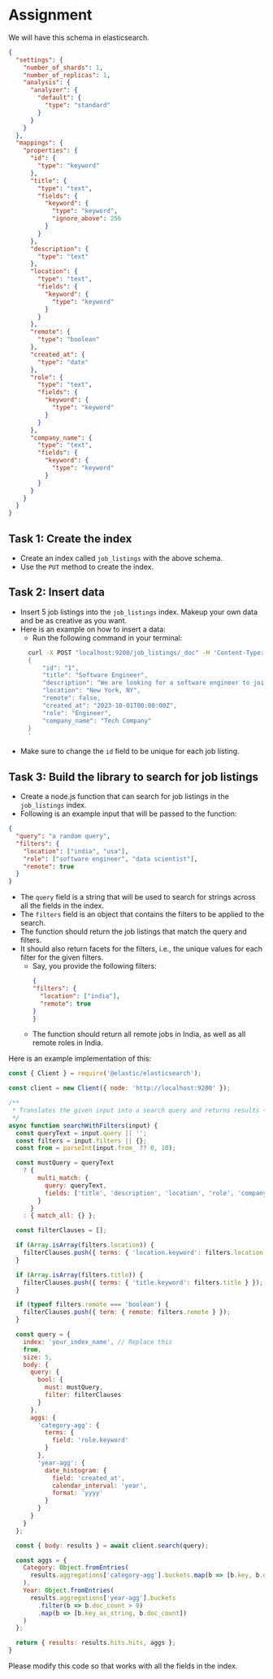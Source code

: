 # Assignment

We will have this schema in elasticsearch.

```json
{
  "settings": {
    "number_of_shards": 1,
    "number_of_replicas": 1,
    "analysis": {
      "analyzer": {
        "default": {
          "type": "standard"
        }
      }
    }
  },
  "mappings": {
    "properties": {
      "id": {
        "type": "keyword"
      },
      "title": {
        "type": "text",
        "fields": {
          "keyword": {
            "type": "keyword",
            "ignore_above": 256
          }
        }
      },
      "description": {
        "type": "text"
      },
      "location": {
        "type": "text",
        "fields": {
          "keyword": {
            "type": "keyword"
          }
        }
      },
      "remote": {
        "type": "boolean"
      },
      "created_at": {
        "type": "date"
      },
      "role": {
        "type": "text",
        "fields": {
          "keyword": {
            "type": "keyword"
          }
        }
      },
      "company_name": {
        "type": "text",
        "fields": {
          "keyword": {
            "type": "keyword"
          }
        }
      }
    }
  }
}
```

## Task 1: Create the index
- Create an index called `job_listings` with the above schema.
- Use the `PUT` method to create the index.

## Task 2: Insert data

- Insert 5 job listings into the `job_listings` index. Makeup your own data and be as creative as you want.
- Here is an example on how to insert a data:
  - Run the following command in your terminal:
  ```bash
    curl -X POST "localhost:9200/job_listings/_doc" -H 'Content-Type: application/json' -d'
    {
        "id": "1",
        "title": "Software Engineer",
        "description": "We are looking for a software engineer to join our team.",
        "location": "New York, NY",
        "remote": false,
        "created_at": "2023-10-01T00:00:00Z",
        "role": "Engineer",
        "company_name": "Tech Company"
    }
    '
    ```
- Make sure to change the `id` field to be unique for each job listing.

## Task 3: Build the library to search for job listings

- Create a node.js function that can search for job listings in the `job_listings` index.
- Following is an example input that will be passed to the function:
```json
{
  "query": "a random query",
  "filters": {
    "location": ["india", "usa"],
    "role": ["software engineer", "data scientist"],
    "remote": true
  }
}
```
- The `query` field is a string that will be used to search for strings across all the fields in the index.
- The `filters` field is an object that contains the filters to be applied to the search.
- The function should return the job listings that match the query and filters.
- It should also return facets for the filters, i.e., the unique values for each filter for the given filters.
  - Say, you provide the following filters:
    ```json
    {
    "filters": {
      "location": ["india"],
      "remote": true
    }
    }
    ```
  - The function should return all remote jobs in India, as well as all remote roles in India.

Here is an example implementation of this:

```javascript
const { Client } = require('@elastic/elasticsearch');

const client = new Client({ node: 'http://localhost:9200' });

/**
 * Translates the given input into a search query and returns results + aggregations.
 */
async function searchWithFilters(input) {
  const queryText = input.query || '';
  const filters = input.filters || {};
  const from = parseInt(input.from_ ?? 0, 10);

  const mustQuery = queryText
    ? {
        multi_match: {
          query: queryText,
          fields: ['title', 'description', 'location', 'role', 'company_name']
        }
      }
    : { match_all: {} };

  const filterClauses = [];

  if (Array.isArray(filters.location)) {
    filterClauses.push({ terms: { 'location.keyword': filters.location } });
  }

  if (Array.isArray(filters.title)) {
    filterClauses.push({ terms: { 'title.keyword': filters.title } });
  }

  if (typeof filters.remote === 'boolean') {
    filterClauses.push({ term: { remote: filters.remote } });
  }

  const query = {
    index: 'your_index_name', // Replace this
    from,
    size: 5,
    body: {
      query: {
        bool: {
          must: mustQuery,
          filter: filterClauses
        }
      },
      aggs: {
        'category-agg': {
          terms: {
            field: 'role.keyword'
          }
        },
        'year-agg': {
          date_histogram: {
            field: 'created_at',
            calendar_interval: 'year',
            format: 'yyyy'
          }
        }
      }
    }
  };

  const { body: results } = await client.search(query);

  const aggs = {
    Category: Object.fromEntries(
      results.aggregations['category-agg'].buckets.map(b => [b.key, b.doc_count])
    ),
    Year: Object.fromEntries(
      results.aggregations['year-agg'].buckets
        .filter(b => b.doc_count > 0)
        .map(b => [b.key_as_string, b.doc_count])
    )
  };

  return { results: results.hits.hits, aggs };
}
```

Please modify this code so that works with all the fields in the index.
